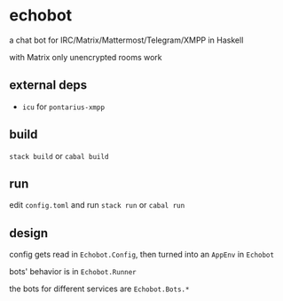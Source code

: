 # echobot

a chat bot for IRC/Matrix/Mattermost/Telegram/XMPP in Haskell

with Matrix only unencrypted rooms work

## external deps

- `icu` for `pontarius-xmpp`

## build

`stack build` or `cabal build`

## run

edit `config.toml` and run `stack run` or `cabal run`

## design

config gets read in `Echobot.Config`, then turned into an `AppEnv` in `Echobot`

bots' behavior is in `Echobot.Runner`

the bots for different services are `Echobot.Bots.*`

